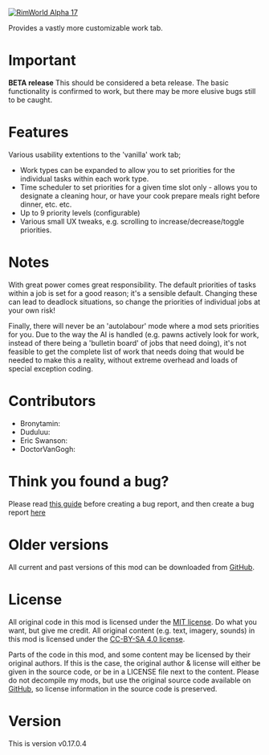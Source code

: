 [![RimWorld Alpha 17](https://img.shields.io/badge/RimWorld-Alpha%2017-brightgreen.svg)](http://rimworldgame.com/)

Provides a vastly more customizable work tab. 

# Important
**BETA release**
This should be considered a beta release. The basic functionality is confirmed to work, but there may be more elusive bugs still to be caught.

# Features
Various usability extentions to the 'vanilla' work tab; 
 - Work types can be expanded to allow you to set priorities for the individual tasks within each work type. 
 - Time scheduler to set priorities for a given time slot only - allows you to designate a cleaning hour, or have your cook prepare meals right before dinner, etc. etc. 
 - Up to 9 priority levels (configurable)
 - Various small UX tweaks, e.g. scrolling to increase/decrease/toggle priorities.

# Notes
With great power comes great responsibility. The default priorities of tasks within a job is set for a good reason; it's a sensible default. Changing these can lead to deadlock situations, so change the priorities of individual jobs at your own risk! 

Finally, there will never be an 'autolabour' mode where a mod sets priorities for you. Due to the way the AI is handled (e.g. pawns actively look for work, instead of there being a 'bulletin board' of jobs that need doing), it's not feasible to get the complete list of work that needs doing that would be needed to make this a reality, without extreme overhead and loads of special exception coding.

# Contributors
 - Bronytamin:	
 - Duduluu:	
 - Eric Swanson:	
 - DoctorVanGogh:	

# Think you found a bug? 
Please read [this guide](http://steamcommunity.com/sharedfiles/filedetails/?id=725234314) before creating a bug report,
 and then create a bug report [here](https://github.com/FluffierThanThou/WorkTab/issues)

# Older versions
All current and past versions of this mod can be downloaded from [GitHub](https://github.com/FluffierThanThou/WorkTab/releases).

# License
All original code in this mod is licensed under the [MIT license](https://opensource.org/licenses/MIT). Do what you want, but give me credit. 
All original content (e.g. text, imagery, sounds) in this mod is licensed under the [CC-BY-SA 4.0 license](http://creativecommons.org/licenses/by-sa/4.0/).

Parts of the code in this mod, and some content may be licensed by their original authors. If this is the case, the original author & license will either be given in the source code, or be in a LICENSE file next to the content. Please do not decompile my mods, but use the original source code available on [GitHub](https://github.com/FluffierThanThou/WorkTab/), so license information in the source code is preserved.

# Version
This is version v0.17.0.4